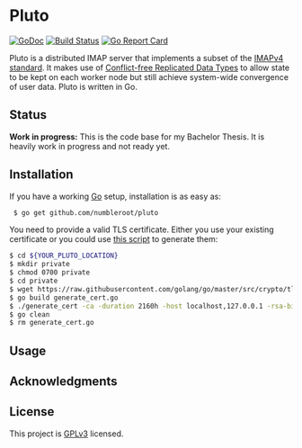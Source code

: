 # Pluto

[![GoDoc](https://godoc.org/github.com/numbleroot/pluto?status.svg)](https://godoc.org/github.com/numbleroot/pluto) [![Build Status](https://travis-ci.org/numbleroot/pluto.svg?branch=master)](https://travis-ci.org/numbleroot/pluto) [![Go Report Card](https://goreportcard.com/badge/github.com/numbleroot/pluto)](https://goreportcard.com/report/github.com/numbleroot/pluto)

Pluto is a distributed IMAP server that implements a subset of the [IMAPv4 standard](https://tools.ietf.org/html/rfc3501). It makes use of [Conflict-free Replicated Data Types](https://en.wikipedia.org/wiki/Conflict-free_replicated_data_type) to allow state to be kept on each worker node but still achieve system-wide convergence of user data. Pluto is written in Go.


## Status

**Work in progress:** This is the code base for my Bachelor Thesis. It is heavily work in progress and not ready yet.


## Installation

If you have a working [Go](https://golang.org/) setup, installation is as easy as:

```bash
 $ go get github.com/numbleroot/pluto
```

You need to provide a valid TLS certificate. Either you use your existing certificate or you could use [this script](https://github.com/golang/go/blob/master/src/crypto/tls/generate_cert.go) to generate them:

```bash
$ cd ${YOUR_PLUTO_LOCATION}
$ mkdir private
$ chmod 0700 private
$ cd private
$ wget https://raw.githubusercontent.com/golang/go/master/src/crypto/tls/generate_cert.go
$ go build generate_cert.go
$ ./generate_cert -ca -duration 2160h -host localhost,127.0.0.1 -rsa-bits 8192
$ go clean
$ rm generate_cert.go
```


## Usage


## Acknowledgments


## License

This project is [GPLv3](https://github.com/numbleroot/pluto/blob/master/LICENSE) licensed.